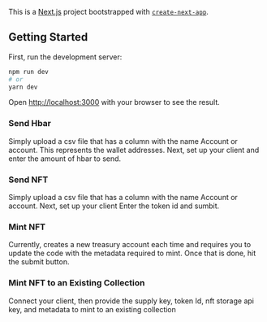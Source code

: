 This is a [Next.js](https://nextjs.org/) project bootstrapped with [`create-next-app`](https://github.com/vercel/next.js/tree/canary/packages/create-next-app).

## Getting Started

First, run the development server:

```bash
npm run dev
# or
yarn dev
```

Open [http://localhost:3000](http://localhost:3000) with your browser to see the result.

### Send Hbar
Simply upload a csv file that has a column with the name Account or account. This represents the wallet addresses.
Next, set up your client and enter the amount of hbar to send.

### Send NFT
Simply upload a csv file that has a column with the name Account or account.
Next, set up your client
Enter the token id
and sumbit.

### Mint NFT
Currently, creates a new treasury account each time and requires you to update the code with the metadata required to mint. 
Once that is done, hit the submit button.

### Mint NFT to an Existing Collection
Connect your client, then provide the supply key, token Id, nft storage api key, and metadata to mint to an existing collection

